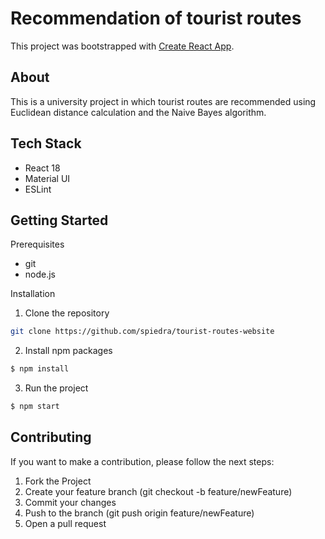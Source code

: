 # Recommendation of tourist routes

This project was bootstrapped with [Create React App](https://github.com/facebook/create-react-app).

## About

This is a university project in which tourist routes are recommended using Euclidean distance calculation and the Naive Bayes algorithm.

## Tech Stack

- React 18
- Material UI
- ESLint

## Getting Started

Prerequisites

- git
- node.js

Installation

1. Clone the repository

```bash
git clone https://github.com/spiedra/tourist-routes-website
```

2. Install npm packages

```bash
$ npm install
```

3. Run the project

```bash
$ npm start
```

## Contributing

If you want to make a contribution, please follow the next steps:

1. Fork the Project
2. Create your feature branch (git checkout -b feature/newFeature)
3. Commit your changes
4. Push to the branch (git push origin feature/newFeature)
5. Open a pull request